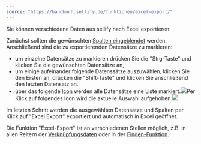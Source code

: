 ```yaml
---
source: "https://handbuch.sellify.de/funktionen/excel-export/"
---
```

Sie können verschiedene Daten aus sellify nach Excel exportieren.

Zunächst sollten die gewünschten [Spalten eingeblendet](https://handbuch.sellify.de/funktionen/spaltenkonfigurator-ansichtsfavoriten-und-tabkonfigurator/ "Spaltenkonfigurator, Ansichtsfavoriten und Tabkonfigurator") werden.  
Anschließend sind die zu exportierenden Datensätze zu markieren:

- um einzelne Datensätze zu markieren drücken Sie die "Strg-Taste" und klicken Sie die gewünschten Datensätze an,
- um einige aufeinander folgende Datenssätze auszuwählen, klicken Sie den Ersten an, drücken die "Shift-Taste" und klicken Sie anschließend den letzten Datensatz an.
- über das folgende [Icon](https://handbuch.sellify.de/allgemein/begriffe-und-icons-aus-sellify/ "Icons aus sellify") werden alle Datensätze eine Liste markiert.![](https://businessactswiki.atlassian.net/wiki/download/thumbnails/229474581/Auswahl%20ein.png?version=1&modificationDate=1603725059660&cacheVersion=1&api=v2&width=20&height=21)Per Klick auf folgendes Icon wird die aktuelle Auswahl aufgehoben.![](https://businessactswiki.atlassian.net/wiki/download/thumbnails/229474581/Auswahl%20aus.png?version=1&modificationDate=1603725059653&cacheVersion=1&api=v2&width=20&height=20)

Im letzten Schritt werden die ausgewählten Datensätze und Spalten per Klick auf "Excel Export" exportiert und automatisch in Excel geöffnet.

Die Funktion "Excel-Export" ist an verschiedenen Stellen möglich, z.B. in allen Reitern der [Verknüpfungsdaten](https://handbuch.sellify.de/allgemein/benutzeroberfl%C3%A4che/ "Begriffe aus sellify, Aufbau von sellify") oder in der [Finden-Funktion](https://handbuch.sellify.de/aufbau/finden/ "Finden").